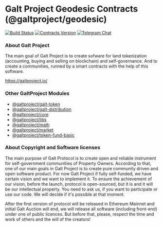 # Galt Project Geodesic Contracts (@galtproject/geodesic)

[![Build Status](https://travis-ci.org/galtspace/galtproject-libs.svg?branch=master)](https://travis-ci.org/galtspace/galtproject-libs)
[![Contracts Version](https://img.shields.io/badge/version-0.1.0-orange.svg)](https://github.com/galtspace/galtproject-svg)
[![Telegram Chat](https://img.shields.io/badge/telegram-chat-blue.svg)](https://t.me/galtproject)


### About Galt Project
The main goal of Galt Project is to create sofware for land tokenization (accounting, buying and selling on blockchain) and self-governance. And to create a communities, runned by a smart contracts with the help of this software.

https://galtproject.io/

### Other GaltProject Modules

* [@galtproject/galt-token](https://github.com/galtspace/galtproject-galt-token)
* [@galtproject/galt-distribution](https://github.com/galtspace/galtproject-galt-distribution)
* [@galtproject/core](https://github.com/galtspace/galtproject-core)
* [@galtproject/libs](https://github.com/galtspace/galtproject-libs)
* [@galtproject/math](https://github.com/galtspace/galtproject-math)
* [@galtproject/market](https://github.com/galtspace/galtproject-market)
* [@galtproject/token-fund-basic](https://github.com/galtspace/galtproject-fund-basic)

### About Copyright and Software licenses
The main purpose of Galt Protocol is to create open and reliable instrument for self-government communities of Property Owners. According to that, one of our main goals in Galt Project is to create pure community driven and open software product. For now Galt Project if fully self-funded, we have certain vision and we want to implement it. To ensure the achievement of our vision, before the launch, protocol is open-sourced, but it is and it will be our intellectual property. You need to ask us, if you want to participate or use our code. We will decide if it's possible at that moment.

After the first version of protocol will be released in Ethereum Mainnet and initial Galt Auction will end, we will release all software (including front-end) under one of public licences. But before that, please, respect the time and work of others and the will of the creators!
